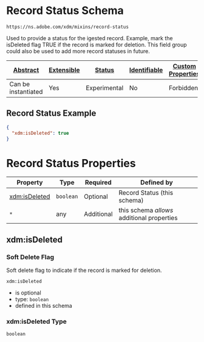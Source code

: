 
# Record Status Schema

```
https://ns.adobe.com/xdm/mixins/record-status
```

Used to provide a status for the igested record. Example, mark the isDeleted flag TRUE if the record is marked for deletion. This field group could also be used to add more record statuses in future.

| [Abstract](../../../abstract.md) | [Extensible](../../../extensions.md) | [Status](../../../status.md) | [Identifiable](../../../id.md) | [Custom Properties](../../../extensions.md) | [Additional Properties](../../../extensions.md) | Defined In |
|----------------------------------|--------------------------------------|------------------------------|--------------------------------|---------------------------------------------|-------------------------------------------------|------------|
| Can be instantiated | Yes | Experimental | No | Forbidden | Permitted | [fieldgroups/shared/record-status.schema.json](fieldgroups/shared/record-status.schema.json) |

## Record Status Example
```json
{
  "xdm:isDeleted": true
}
```

# Record Status Properties

| Property | Type | Required | Defined by |
|----------|------|----------|------------|
| [xdm:isDeleted](#xdmisdeleted) | `boolean` | Optional | Record Status (this schema) |
| `*` | any | Additional | this schema *allows* additional properties |

## xdm:isDeleted
### Soft Delete Flag

Soft delete flag to indicate if the record is marked for deletion.

`xdm:isDeleted`
* is optional
* type: `boolean`
* defined in this schema

### xdm:isDeleted Type


`boolean`




